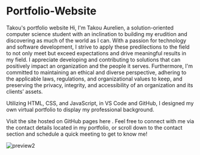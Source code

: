 # Portfolio-Website
Takou's portfolio website
Hi, I'm Takou Aurelien, a solution-oriented computer science student with an inclination to building my erudition and discovering as much of the world as I can. With a passion for technology and software development, I strive to apply these predilections to the field to not only meet but exceed expectations and drive meaningful results in my field. I appreciate developing and contributing to solutions that can positively impact an organization and the people it serves. Furthermore, I'm committed to maintaining an ethical and diverse perspective, adhering to the applicable laws, regulations, and organizational values to keep, and preserving the privacy, integrity, and accessibility of an organization and its clients’ assets.

Utilizing HTML, CSS, and JavaScript, in VS Code and GitHub, I designed my own virtual portfolio to display my professional background.

Visit the site hosted on GitHub pages here . Feel free to connect with me via the contact details located in my portfolio, or scroll down to the contact section and schedule a quick meeting to get to know me!

![preview2](https://github.com/atakoutene/Portfolio-Website/assets/75928803/74d1c101-c0b9-4599-8503-cfb0731bb0bb)

